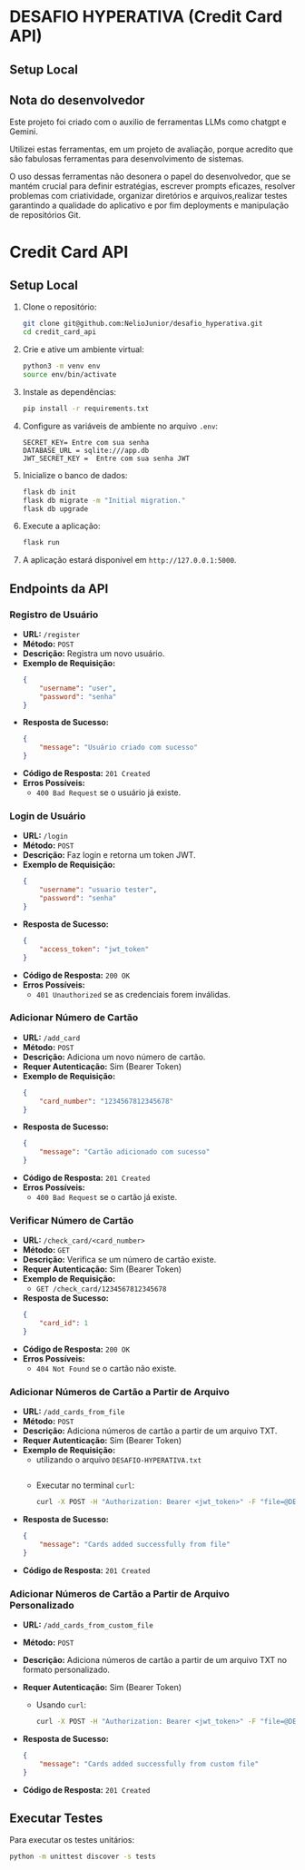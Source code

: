 # DESAFIO HYPERATIVA (Credit Card API) 

## Setup Local

## Nota do desenvolvedor 

Este projeto foi criado com o auxilio de ferramentas LLMs como chatgpt e Gemini.

Utilizei estas ferramentas, em um projeto de avaliação, porque acredito que são fabulosas ferramentas para desenvolvimento de sistemas.

O uso dessas ferramentas não desonera o papel do desenvolvedor, que se mantém crucial para definir estratégias, escrever prompts eficazes, resolver problemas com criatividade, organizar diretórios e arquivos,realizar testes garantindo a qualidade do aplicativo e   por fim deployments e manipulação de repositórios Git.

# Credit Card API

## Setup Local

1. Clone o repositório:
    ```bash
    git clone git@github.com:NelioJunior/desafio_hyperativa.git
    cd credit_card_api
    ```

2. Crie e ative um ambiente virtual:
    ```bash
    python3 -m venv env
    source env/bin/activate
    ```

3. Instale as dependências:
    ```bash
    pip install -r requirements.txt
    ```

4. Configure as variáveis de ambiente no arquivo `.env`:
    ```plaintext
    SECRET_KEY= Entre com sua senha 
    DATABASE_URL = sqlite:///app.db
    JWT_SECRET_KEY =  Entre com sua senha JWT 
    ```

5. Inicialize o banco de dados:
    ```bash
    flask db init
    flask db migrate -m "Initial migration."
    flask db upgrade
    ```

6. Execute a aplicação:
    ```bash
    flask run
    ```

7. A aplicação estará disponível em `http://127.0.0.1:5000`.

## Endpoints da API

### Registro de Usuário

- **URL:** `/register`
- **Método:** `POST`
- **Descrição:** Registra um novo usuário.
- **Exemplo de Requisição:**
    ```json
    {
        "username": "user",
        "password": "senha"
    }
    ```
- **Resposta de Sucesso:**
    ```json
    {
        "message": "Usuário criado com sucesso"
    }
    ```
- **Código de Resposta:** `201 Created`
- **Erros Possíveis:**
    - `400 Bad Request` se o usuário já existe.

### Login de Usuário

- **URL:** `/login`
- **Método:** `POST`
- **Descrição:** Faz login e retorna um token JWT.
- **Exemplo de Requisição:**
    ```json
    {
        "username": "usuario tester",
        "password": "senha"
    }
    ```
- **Resposta de Sucesso:**
    ```json
    {
        "access_token": "jwt_token"
    }
    ```
- **Código de Resposta:** `200 OK`
- **Erros Possíveis:**
    - `401 Unauthorized` se as credenciais forem inválidas.

### Adicionar Número de Cartão

- **URL:** `/add_card`
- **Método:** `POST`
- **Descrição:** Adiciona um novo número de cartão.
- **Requer Autenticação:** Sim (Bearer Token)
- **Exemplo de Requisição:**
    ```json
    {
        "card_number": "1234567812345678"
    }
    ```
- **Resposta de Sucesso:**
    ```json
    {
        "message": "Cartão adicionado com sucesso"
    }
    ```
- **Código de Resposta:** `201 Created`
- **Erros Possíveis:**
    - `400 Bad Request` se o cartão já existe.

### Verificar Número de Cartão

- **URL:** `/check_card/<card_number>`
- **Método:** `GET`
- **Descrição:** Verifica se um número de cartão existe.
- **Requer Autenticação:** Sim (Bearer Token)
- **Exemplo de Requisição:**
    - `GET /check_card/1234567812345678`
- **Resposta de Sucesso:**
    ```json
    {
        "card_id": 1
    }
    ```
- **Código de Resposta:** `200 OK`
- **Erros Possíveis:**
    - `404 Not Found` se o cartão não existe.

### Adicionar Números de Cartão a Partir de Arquivo

- **URL:** `/add_cards_from_file`
- **Método:** `POST`
- **Descrição:** Adiciona números de cartão a partir de um arquivo TXT.
- **Requer Autenticação:** Sim (Bearer Token)
- **Exemplo de Requisição:**
    - utilizando o arquivo `DESAFIO-HYPERATIVA.txt` 
        ```
    - Executar no terminal `curl`:
        ```bash
        curl -X POST -H "Authorization: Bearer <jwt_token>" -F "file=@DESAFIO-HYPERATIVA.txt" http://127.0.0.1:5000/add_cards_from_file
        ```
- **Resposta de Sucesso:**
    ```json
    {
        "message": "Cards added successfully from file"
    }
    ```
- **Código de Resposta:** `201 Created`

### Adicionar Números de Cartão a Partir de Arquivo Personalizado

- **URL:** `/add_cards_from_custom_file`
- **Método:** `POST`
- **Descrição:** Adiciona números de cartão a partir de um arquivo TXT no formato personalizado.
- **Requer Autenticação:** Sim (Bearer Token)

    - Usando `curl`:
        ```bash
        curl -X POST -H "Authorization: Bearer <jwt_token>" -F "file=@DESAFIO-HYPERATIVA.txt" http://127.0.0.1:5000/add_cards_from_custom_file
        ```
- **Resposta de Sucesso:**
    ```json
    {
        "message": "Cards added successfully from custom file"
    }
    ```
- **Código de Resposta:** `201 Created`

## Executar Testes

Para executar os testes unitários:
```bash
python -m unittest discover -s tests
